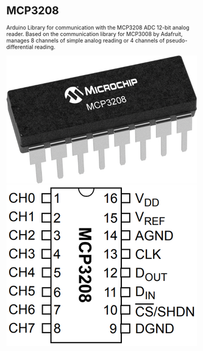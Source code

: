 # MCP3208

Arduino Library for communication with the MCP3208 ADC 12-bit analog reader.
Based on the communication library for MCP3008 by Adafruit, manages 8 channels of simple analog reading or 4 channels of pseudo-differential reading.

<img src="assets/board.png?raw=true" width="500px"></a>
<img src="assets/pinout.png?raw=true" width="500px"></a>
